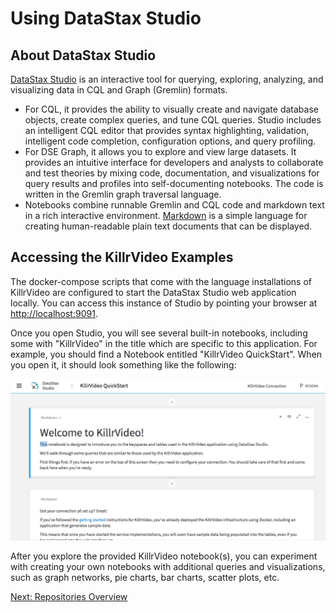 # Using DataStax Studio

## About DataStax Studio

[DataStax Studio][studio] is an interactive tool for querying, exploring, analyzing, and visualizing data in CQL and Graph 
(Gremlin) formats. 

- For CQL, it provides the ability to visually create and navigate database objects, create complex queries, and tune 
CQL queries. Studio includes an intelligent CQL editor that provides syntax highlighting, validation, intelligent code 
completion, configuration options, and query profiling.
- For DSE Graph, it allows you to explore and view large datasets. It provides an intuitive interface for developers 
and analysts to collaborate and test theories by mixing code, documentation, and visualizations for query results and 
profiles into self-documenting notebooks. The code is written in the Gremlin graph traversal language.
- Notebooks combine runnable Gremlin and CQL code and markdown text in a rich interactive environment. 
[Markdown][markdown] is a simple language for creating human-readable plain text documents that can be displayed.

## Accessing the KillrVideo Examples
The docker-compose scripts that come with the language installations of KillrVideo
are configured to start the DataStax Studio web application locally. You can access this instance of Studio by pointing 
your browser at [http://localhost:9091][local-studio]. 

Once you open Studio, you will see several built-in notebooks, including some with "KillrVideo" in the title
which are specific to this application. For example, you should find a Notebook entitled "KillrVideo QuickStart". 
When you open it, it should look something like the following:

![KillrVideo Notebook Example](/assets/images/datastax-studio.png)

After you explore the provided KillrVideo notebook(s), you can experiment with creating your own notebooks with 
additional queries and visualizations, such as graph networks, pie charts, bar charts, scatter plots, etc.

[Next: Repositories Overview][next]


[next]: /docs/guides/repositories
[studio]: https://www.datastax.com/products/datastax-studio-and-development-tools
[local-studio]: http://localhost:9091
[markdown]: https://daringfireball.net/projects/markdown/
